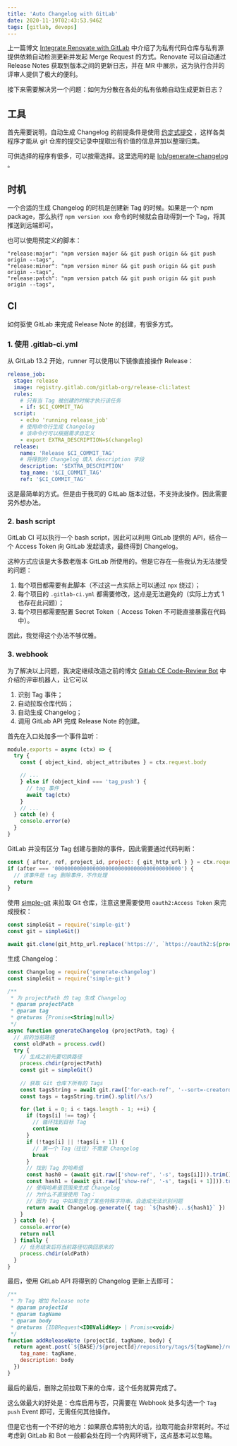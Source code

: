```yaml
---
title: 'Auto Changelog with GitLab'
date: 2020-11-19T02:43:53.946Z
tags: [gitlab, devops]
---
```


上一篇博文 [Integrate Renovate with GitLab](/posts/2020-11-09-integrate-renovate-with-gitlab.html) 中介绍了为私有代码仓库与私有源提供依赖自动检测更新并发起 Merge Request 的方式。Renovate 可以自动通过 Release Notes 获取到版本之间的更新日志，并在 MR 中展示，这为执行合并的评审人提供了极大的便利。

接下来需要解决另一个问题：如何为分散在各处的私有依赖自动生成更新日志？

<!-- more -->

## 工具

首先需要说明，自动生成 Changelog 的前提条件是使用 [约定式提交](https://www.conventionalcommits.org/zh-hans/v1.0.0-beta.4/) ，这样各类程序才能从 git 仓库的提交记录中提取出有价值的信息并加以整理归类。

可供选择的程序有很多，可以按需选择。这里选用的是 [lob/generate-changelog](https://github.com/lob/generate-changelog) 。

## 时机

一个合适的生成 Changelog 的时机是创建新 Tag 的时候。如果是一个 npm package，那么执行 `npm version xxx` 命令的时候就会自动得到一个 Tag，将其推送到远端即可。

也可以使用预定义的脚本：

```
"release:major": "npm version major && git push origin && git push origin --tags",
"release:minor": "npm version minor && git push origin && git push origin --tags",
"release:patch": "npm version patch && git push origin && git push origin --tags",
```

## CI

如何驱使 GitLab 来完成 Release Note 的创建，有很多方式。

### 1. 使用 .gitlab-ci.yml

从 GitLab 13.2 开始，runner 可以使用以下镜像直接操作 Release：

```yaml
release_job:
  stage: release
  image: registry.gitlab.com/gitlab-org/release-cli:latest
  rules:
    # 只有当 Tag 被创建的时候才执行该任务
    - if: $CI_COMMIT_TAG                  
  script:
    - echo 'running release_job'
    # 使用命令行生成 Changelog
    # 该命令行可以根据需求自定义
    - export EXTRA_DESCRIPTION=$(changelog)
  release:
    name: 'Release $CI_COMMIT_TAG'
    # 将得到的 Changelog 填入 description 字段
    description: '$EXTRA_DESCRIPTION'
    tag_name: '$CI_COMMIT_TAG'
    ref: '$CI_COMMIT_TAG'
```

这是最简单的方式。但是由于我司的 GitLab 版本过低，不支持此操作。因此需要另外想办法。

### 2. bash script

GitLab CI 可以执行一个 bash script，因此可以利用 GitLab 提供的 API，结合一个 Access Token 向 GitLab 发起请求，最终得到 Changelog。

这种方式应该是大多数老版本 GitLab 所使用的。但是它存在一些我认为无法接受的问题：

1. 每个项目都需要有此脚本（不过这一点实际上可以通过 `npx` 绕过）；
2. 每个项目的 `.gitlab-ci.yml` 都需要修改，这点是无法避免的（实际上方式 1 也存在此问题）；
3. 每个项目都需要配置 Secret Token（ Access Token 不可能直接暴露在代码中）。

因此，我觉得这个办法不够优雅。

### 3. webhook

为了解决以上问题，我决定继续改造之前的博文 [Gitlab CE Code-Review Bot](/posts/2020-09-23-gitlab-ce-code-review-bot.html) 中介绍的评审机器人，让它可以

1. 识别 Tag 事件；
2. 自动拉取仓库代码；
3. 自动生成 Changelog；
4. 调用 GitLab API 完成 Release Note 的创建。

首先在入口处加多一个事件监听：

```javascript
module.exports = async (ctx) => {
  try {
    const { object_kind, object_attributes } = ctx.request.body

    // ...
    } else if (object_kind === 'tag_push') {
      // tag 事件
      await tag(ctx)
    }
    // ...
  } catch (e) {
    console.error(e)
  }
}
```

GitLab 并没有区分 Tag 创建与删除的事件，因此需要通过代码判断：

```javascript
const { after, ref, project_id, project: { git_http_url } } = ctx.request.body
if (after === '0000000000000000000000000000000000000000') {
  // 该事件是 tag 删除事件，不作处理
  return
}
```

使用 [simple-git](https://www.npmjs.com/package/simple-git) 来拉取 Git 仓库，注意这里需要使用 `oauth2:Access Token` 来完成授权：

```javascript
const simpleGit = require('simple-git')
const git = simpleGit()

await git.clone(git_http_url.replace('https://', `https://oauth2:${process.env.GITLAB_BOT_ACCESS_TOKEN}@`), projectPath)
```

生成 Changelog：

```javascript
const Changelog = require('generate-changelog')
const simpleGit = require('simple-git')

/**
 * 为 projectPath 的 tag 生成 Changelog
 * @param projectPath
 * @param tag
 * @returns {Promise<String|null>}
 */
async function generateChangelog (projectPath, tag) {
  // 旧的当前路径
  const oldPath = process.cwd()
  try {
    // 生成之前先要切换路径  
    process.chdir(projectPath)
    const git = simpleGit()
    
    // 获取 Git 仓库下所有的 Tags
    const tagsString = await git.raw(['for-each-ref', '--sort=-creatordate', '--format', '%(refname)', 'refs/tags'])
    const tags = tagsString.trim().split(/\s/)

    for (let i = 0; i < tags.length - 1; ++i) {
      if (tags[i] !== tag) {
        // 循环找到目标 Tag
        continue
      }
      if (!tags[i] || !tags[i + 1]) {
        // 第一个 Tag（往往）不需要 Changelog
        break
      }
      // 找到 Tag 的哈希值
      const hash0 = (await git.raw(['show-ref', '-s', tags[i]])).trim()
      const hash1 = (await git.raw(['show-ref', '-s', tags[i + 1]])).trim()
      // 使用哈希值范围来生成 Changelog
      // 为什么不直接使用 Tag：
      // 因为 Tag 中如果包含了某些特殊字符串，会造成无法识别问题
      return await Changelog.generate({ tag: `${hash0}...${hash1}` })
    }
  } catch (e) {
    console.error(e)
    return null
  } finally {
    // 任务结束后将当前路径切换回原来的
    process.chdir(oldPath)
  }
}
```

最后，使用 GitLab API 将得到的 Changelog 更新上去即可：

```javascript
/**
 * 为 Tag 增加 Release note
 * @param projectId
 * @param tagName
 * @param body
 * @returns {IDBRequest<IDBValidKey> | Promise<void>}
 */
function addReleaseNote (projectId, tagName, body) {
  return agent.post(`${BASE}/${projectId}/repository/tags/${tagName}/release`, {
    tag_name: tagName,
    description: body
  })
}
```

最后的最后，删除之前拉取下来的仓库，这个任务就算完成了。

这么做最大的好处是：仓库启用与否，只需要在 Webhook 处多勾选一个 `Tag push` Event 即可，无需任何其他操作。

但是它也有一个不好的地方：如果原仓库特别大的话，拉取可能会非常耗时。不过考虑到 GitLab 和 Bot 一般都会处在同一个内网环境下，这点基本可以忽略。